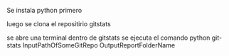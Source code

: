 Se instala python primero

luego se clona el repositirio gitstats

se abre una terminal dentro de gitstats
se ejecuta el comando
python git-stats InputPathOfSomeGitRepo OutputReportFolderName
